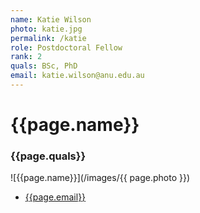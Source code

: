 ```yaml
---
name: Katie Wilson
photo: katie.jpg
permalink: /katie
role: Postdoctoral Fellow
rank: 2
quals: BSc, PhD
email: katie.wilson@anu.edu.au
---
```

# {{page.name}}
### {{page.quals}}


![{{page.name}}](/images/{{ page.photo }})

* [{{page.email}}](mailto:{{page.name}})
